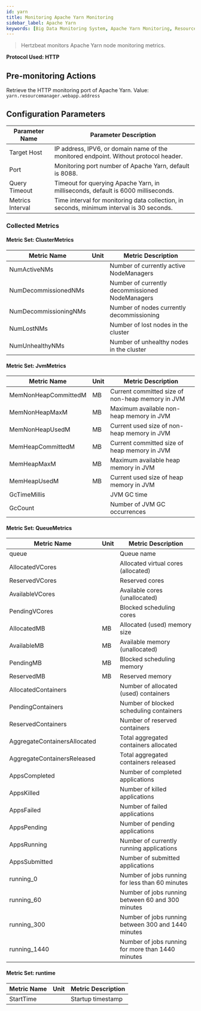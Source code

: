 ```yaml
---
id: yarn
title: Monitoring Apache Yarn Monitoring
sidebar_label: Apache Yarn
keywords: [Big Data Monitoring System, Apache Yarn Monitoring, ResourceManager Monitoring]
---
```


> Hertzbeat monitors Apache Yarn node monitoring metrics.

**Protocol Used: HTTP**

## Pre-monitoring Actions

Retrieve the HTTP monitoring port of Apache Yarn. Value: `yarn.resourcemanager.webapp.address`

## Configuration Parameters

| Parameter Name   | Parameter Description                             |
| ---------------- |----------------------------------------------------|
| Target Host      | IP address, IPV6, or domain name of the monitored endpoint. Without protocol header. |
| Port             | Monitoring port number of Apache Yarn, default is 8088. |
| Query Timeout    | Timeout for querying Apache Yarn, in milliseconds, default is 6000 milliseconds. |
| Metrics Interval | Time interval for monitoring data collection, in seconds, minimum interval is 30 seconds. |

### Collected Metrics

#### Metric Set: ClusterMetrics

| Metric Name             | Unit | Metric Description                        |
| ----------------------- | ---- | -----------------------------------------|
| NumActiveNMs            |      | Number of currently active NodeManagers  |
| NumDecommissionedNMs    |      | Number of currently decommissioned NodeManagers |
| NumDecommissioningNMs   |      | Number of nodes currently decommissioning |
| NumLostNMs              |      | Number of lost nodes in the cluster      |
| NumUnhealthyNMs         |      | Number of unhealthy nodes in the cluster |

#### Metric Set: JvmMetrics

| Metric Name             | Unit | Metric Description                            |
| ----------------------- | ---- | -------------------------------------------- |
| MemNonHeapCommittedM    | MB   | Current committed size of non-heap memory in JVM |
| MemNonHeapMaxM          | MB   | Maximum available non-heap memory in JVM     |
| MemNonHeapUsedM         | MB   | Current used size of non-heap memory in JVM |
| MemHeapCommittedM       | MB   | Current committed size of heap memory in JVM |
| MemHeapMaxM             | MB   | Maximum available heap memory in JVM         |
| MemHeapUsedM            | MB   | Current used size of heap memory in JVM      |
| GcTimeMillis            |      | JVM GC time                                  |
| GcCount                 |      | Number of JVM GC occurrences                 |

#### Metric Set: QueueMetrics

| Metric Name                 | Unit | Metric Description                            |
| --------------------------- | ---- | -------------------------------------------- |
| queue                       |      | Queue name                                    |
| AllocatedVCores             |      | Allocated virtual cores (allocated)          |
| ReservedVCores              |      | Reserved cores                                |
| AvailableVCores             |      | Available cores (unallocated)                |
| PendingVCores               |      | Blocked scheduling cores                      |
| AllocatedMB                 | MB   | Allocated (used) memory size                  |
| AvailableMB                 | MB   | Available memory (unallocated)                |
| PendingMB                   | MB   | Blocked scheduling memory                     |
| ReservedMB                  | MB   | Reserved memory                               |
| AllocatedContainers         |      | Number of allocated (used) containers         |
| PendingContainers           |      | Number of blocked scheduling containers      |
| ReservedContainers          |      | Number of reserved containers                |
| AggregateContainersAllocated|      | Total aggregated containers allocated        |
| AggregateContainersReleased|      | Total aggregated containers released         |
| AppsCompleted               |      | Number of completed applications             |
| AppsKilled                  |      | Number of killed applications                |
| AppsFailed                  |      | Number of failed applications                |
| AppsPending                 |      | Number of pending applications               |
| AppsRunning                 |      | Number of currently running applications    |
| AppsSubmitted               |      | Number of submitted applications             |
| running_0                   |      | Number of jobs running for less than 60 minutes |
| running_60                  |      | Number of jobs running between 60 and 300 minutes |
| running_300                 |      | Number of jobs running between 300 and 1440 minutes |
| running_1440                |      | Number of jobs running for more than 1440 minutes |

#### Metric Set: runtime

| Metric Name             | Unit | Metric Description         |
| ----------------------- | ---- | --------------------------|
| StartTime               |      | Startup timestamp         |